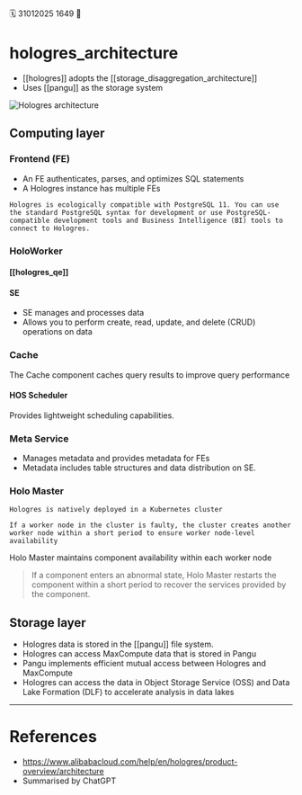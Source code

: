 🗓️ 31012025 1649
📎

# hologres_architecture

- [[hologres]] adopts the [[storage_disaggregation_architecture]] 
- Uses [[pangu]] as the storage system

![Hologres architecture](https://help-static-aliyun-doc.aliyuncs.com/assets/img/en-US/3403915561/p431174.png)


## Computing layer
    
### Frontend (FE)
- An FE authenticates, parses, and optimizes SQL statements
- A Hologres instance has multiple FEs

```ad-note
Hologres is ecologically compatible with PostgreSQL 11. You can use the standard PostgreSQL syntax for development or use PostgreSQL-compatible development tools and Business Intelligence (BI) tools to connect to Hologres.
```
        
### HoloWorker
#### [[hologres_qe]]
#### SE
- SE manages and processes data
- Allows you to perform create, read, update, and delete (CRUD) operations on data
### Cache
The Cache component caches query results to improve query performance

#### HOS Scheduler
Provides lightweight scheduling capabilities.

### Meta Service
- Manages metadata and provides metadata for FEs
- Metadata includes table structures and data distribution on SE.

### Holo Master

```ad-abstract
Hologres is natively deployed in a Kubernetes cluster
		
If a worker node in the cluster is faulty, the cluster creates another worker node within a short period to ensure worker node-level availability
```

Holo Master maintains component availability within each worker node
> If a component enters an abnormal state, Holo Master restarts the component within a short period to recover the services provided by the component.
        
## Storage layer
- Hologres data is stored in the [[pangu]] file system.
- Hologres can access MaxCompute data that is stored in Pangu
- Pangu implements efficient mutual access between Hologres and MaxCompute
- Hologres can access the data in Object Storage Service (OSS) and Data Lake Formation (DLF) to accelerate analysis in data lakes
        

---

# References
- https://www.alibabacloud.com/help/en/hologres/product-overview/architecture
- Summarised by ChatGPT